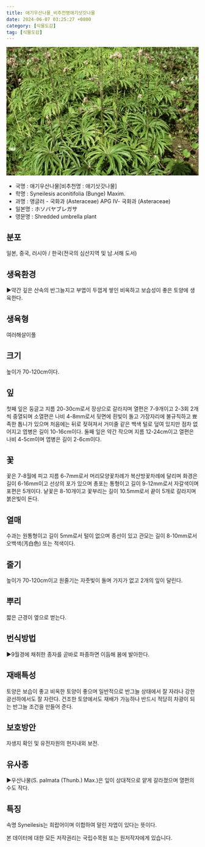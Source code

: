 ```yaml
---
title: 애기우산나물_비추천명애기삿갓나물
date: 2024-06-07 03:25:27 +0800
category: [식물도감]
tag: [식물도감]
---
```




![애기우산나물[비추천명 : 애기삿갓나물]](/assets/img/fileUpload/plants/basic/Compositae/Syneilesis/9995/1_th2.JPG)
- 국명 : 애기우산나물[비추천명 : 애기삿갓나물]
- 학명 : Syneilesis aconitifolia (Bunge) Maxim.
- 과명 : 앵글러 - 국화과 (Asteraceae) APG Ⅳ- 국화과 (Asteraceae)
- 일본명 : ホソバヤブレガサ
- 영문명 : Shredded umbrella plant


## 분포
일본, 중국, 러시아 / 한국(전국의 심산지역 및 남.서해 도서) 
## 생육환경
▶약간 깊은 산속의 반그늘지고 부엽이 두껍게 쌓인 비옥하고 보습성이 좋은 토양에 생육한다.
## 생육형
여러해살이풀
## 크기
높이가 70-120cm이다.
## 잎
첫째 잎은 둥글고 지름 20-30cm로서 장상으로 갈라지며 열편은 7-9개이고 2-3회 2개씩 중열되며 소열편은 나비 4-8mm로서 뒷면에 흰빛이 돌고 가장자리에 불규칙하고 뾰족한 톱니가 있으며 처음에는 뒤로 젖혀져서 거미줄 같은 백색 털로 덮여 있지만 점차 없어지고 엽병은 길이 10-16cm이다. 둘째 잎은 약간 작으며 지름 12-24cm이고 열편은 나비 4-5cm이며 엽병은 길이 2-6cm이다.
## 꽃
꽃은 7-8월에 피고 지름 6-7mm로서 머리모양꽃차례가 복산방꽃차례에 달리며 화경은 길이 6-16mm이고 선상의 포가 있으며 총포는 통형이고 길이 9-12mm로서 자갈색이며 포편은 5개이다. 낱꽃은 8-10개이고 꽃부리는 길이 10.5mm로서 끝이 5개로 갈라지며 붉은빛이 돈다.
## 열매
수과는 원통형이고 길이 5mm로서 털이 없으며 종선이 있고 관모는 길이 8-10mm로서 오백색(汚白色) 또는 적색이다.
## 줄기
높이가 70-120cm이고 원줄기는 자줏빛이 돌며 가지가 없고 2개의 잎이 달린다.
## 뿌리
짧은 근경이 옆으로 벋는다.
## 번식방법
▶9월경에 채취한 종자를 곧바로 파종하면 이듬해 봄에 발아한다.
## 재배특성
토양은 보습이 좋고 비옥한 토양이 좋으며 일반적으로 반그늘 상태에서 잘 자라나 강한 광선하에서도 잘 자란다. 건조한 토양에서도 재배가 가능하나 반드시 적당히 차광이 되는 반그늘 조건을 만들어 준다.
## 보호방안
자생지 확인 및 유전자원의 현지내외 보전.
## 유사종
▶우산나물(S. palmata (Thunb.) Max.)은 잎이 상대적으로 얕게 갈라졌으며 열편의 수도 작다.
## 특징
속명 Syneilesis는 희랍어이며 이합하여 말린 자엽이 있다는 뜻이다.






본 데이터에 대한 모든 저작권리는 국립수목원 또는 원저작자에게 있습니다.
